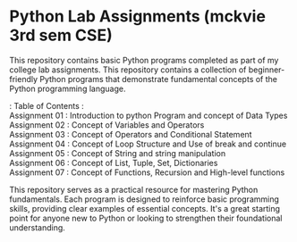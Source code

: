 # Python Lab Assignments (mckvie 3rd sem CSE)
This repository contains basic Python programs completed as part of my college lab assignments. This repository contains a collection of beginner-friendly Python programs that demonstrate fundamental concepts of the Python programming language.

:  Table of Contents  :  
Assignment 01 : Introduction to python Program and concept of Data Types  
Assignment 02 : Concept of Variables and Operators  
Assignment 03 : Concept of Operators and Conditional Statement  
Assignment 04 : Concept of Loop Structure and Use of break and continue  
Assignment 05 : Concept of String and string manipulation  
Assignment 06 : Concept of List, Tuple, Set, Dictionaries  
Assignment 07 : Concept of Functions, Recursion and High-level functions


This repository serves as a practical resource for mastering Python fundamentals. Each program is designed to reinforce basic programming skills, providing clear examples of essential concepts. It's a great starting point for anyone new to Python or looking to strengthen their foundational understanding.
